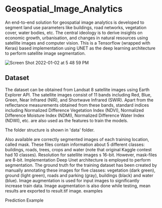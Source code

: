 # Geospatial_Image_Analytics
An end-to-end solution for geospatial image analytics is developed to segment land use parameters like buildings, road networks, vegetation cover, water bodies, etc. The central ideology is to derive insights on economic growth, urbanisation, and changes in natural resources using satellite images and computer vision. 
This is a Tensorflow (wrapped with Keras) based implementation using UNET as the deep learning architecture to perform satellite image segmentation.

![Screen Shot 2022-01-02 at 5 48 59 PM](https://user-images.githubusercontent.com/77407100/147876327-5933d5be-e888-4859-982a-84a012422e88.png)

## Dataset
The dataset can be obtained from Landsat 8 satellite images using Earth Explorer API.
The satellite images consist of 11 bands including Red, Blue, Green, Near Infrared (NIR), and Shortwave Infrared (SWIR). Apart from the reflectance measurements obtained from these bands, standard indices including Normalized Difference Vegetation Index (NDVI), Normalized Difference Moisture Index (NDMI), Normalized Difference Water Index (NDWI), etc. are also used as the features to train the models. 

The folder structure is shown in 'data' folder.

Also available are correctly segmented images of each training location, called mask. These files contain information about 5 different classes: buildings, roads, trees, crops and water (note that original Kaggle contest had 10 classes).
Resolution for satellite images s 16-bit. However, mask-files are 8-bit.
Implementation
Deep Unet architecture is employed to perform segmentation.
The ground truth for the training dataset has been created by manually annotating these images for five classes: vegetation (dark green), ground (light green), roads and parking (gray), buildings (black) and water (blue).
Image augmentation is used for input images to significantly increase train data.
Image augmentation is also done while testing, mean results are exported to result.tif image. examples

Prediction Example

